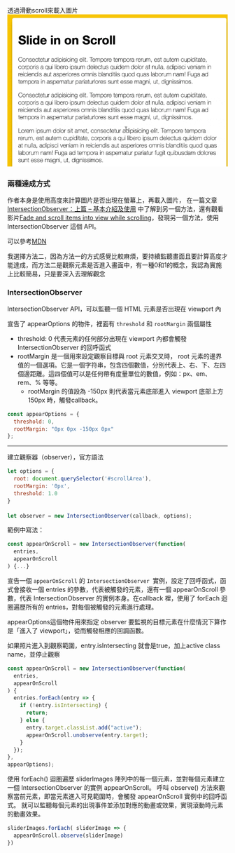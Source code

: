 透過滑動scroll來載入圖片
![](./demo.gif)


### 兩種達成方式
作者本身是使用高度來計算圖片是否出現在螢幕上，再載入圖片，
在一篇文章 [IntersectionObserver：上篇 – 基本介紹及使用](https://www.letswrite.tw/intersection-oserver-basic/) 中了解到另一個方法，還有觀看影片[Fade and scroll items into view while scrolling](https://www.youtube.com/watch?v=huVJW23JHKQ)，發現另一個方法，使用IntersectionObserver 這個 API。

可以參考[MDN](https://developer.mozilla.org/zh-CN/docs/Web/API/Intersection_Observer_API)

我選擇方法二，因為方法一的方式感覺比較麻煩，要持續監聽畫面且要計算高度才能達成，而方法二是觀察元素是否進入畫面中，有一種0和1的概念，我認為實施上比較簡易，只是要深入去理解觀念

### IntersectionObserver
IntersectionObserver API，可以監聽一個 HTML 元素是否出現在 viewport 內



宣告了 appearOptions 的物件，裡面有 `threshold` 和 `rootMargin` 兩個屬性

- threshold: 0 代表元素的任何部分出現在 viewport 內都會觸發 IntersectionObserver 的回呼函式
- rootMargin 是一個用來設定觀察目標與 root 元素交叉時， root 元素的邊界值的一個選項。它是一個字符串，包含四個數值，分別代表上、右、下、左四個邊距離。這四個值可以是任何帶有度量單位的數值，例如：px、em、rem、% 等等。
    - rootMargin 的值設為 -150px 則代表當元素底部進入 viewport 底部上方 150px 時，觸發callback。
```javascript
const appearOptions = {
  threshold: 0,
  rootMargin: "0px 0px -150px 0px"
};
```
---
建立觀察器（observer），官方語法
```javascript
let options = {
  root: document.querySelector('#scrollArea'),
  rootMargin: '0px',
  threshold: 1.0
}

let observer = new IntersectionObserver(callback, options);
```
範例中寫法：
```javascript
const appearOnScroll = new IntersectionObserver(function(
  entries,
  appearOnScroll
) {...}
```

宣告一個 `appearOnScroll` 的 `IntersectionObserver `實例，設定了回呼函式，函式會接收一個 entries 的參數，代表被觸發的元素，還有一個 appearOnScroll 參數，代表 IntersectionObserver 的實例本身。在callback 裡，使用了 forEach 迴圈遍歷所有的 entries，對每個被觸發的元素進行處理。

appearOptions這個物件用來指定 observer 要監視的目標元素在什麼情況下算作是「進入了 viewport」，從而觸發相應的回調函數。

如果照片進入到觀察範圍，entry.isIntersecting 就會是true，加上active class name，並停止觀察

```javascript
const appearOnScroll = new IntersectionObserver(function(
  entries,
  appearOnScroll
) {
  entries.forEach(entry => {
    if (!entry.isIntersecting) {
      return;
    } else {
      entry.target.classList.add("active");
      appearOnScroll.unobserve(entry.target);
    }
  });
},
appearOptions);
```

使用 forEach() 迴圈遍歷 sliderImages 陣列中的每一個元素，並對每個元素建立一個 IntersectionObserver 的實例 appearOnScroll。
呼叫 observe() 方法來觀察當前元素，即當元素進入可見範圍時，會觸發 appearOnScroll 實例中的回呼函式。
就可以監聽每個元素的出現事件並添加對應的動畫或效果，實現滾動時元素的動畫效果。
```javascript
sliderImages.forEach( sliderImage => {
  appearOnScroll.observe(sliderImage)
})
```